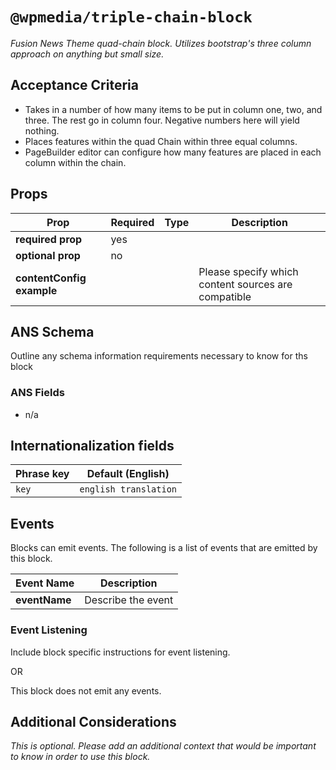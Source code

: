 # `@wpmedia/triple-chain-block`
_Fusion News Theme quad-chain block. Utilizes bootstrap's three column approach on anything but small size._

## Acceptance Criteria
- Takes in a number of how many items to be put in column one, two, and three. The rest go in column four. Negative numbers here will yield nothing.
- Places features within the quad Chain within three equal columns. 
- PageBuilder editor can configure how many features are placed in each column within the chain.

## Props
| **Prop** | **Required** | **Type** | **Description** |
|---|---|---|---|
| **required prop** | yes | | |
| **optional prop** | no | | |
| **contentConfig example** | | | Please specify which content sources are compatible |

## ANS Schema
Outline any schema information requirements necessary to know for ths block

### ANS Fields
- n/a

## Internationalization fields
| Phrase key | Default (English) |
|---|---|
|`key`|`english translation`|

## Events
Blocks can emit events. The following is a list of events that are emitted by this block.

| **Event Name** | **Description** |
|---|---|
| **eventName** | Describe the event |

### Event Listening
Include block specific instructions for event listening.

OR

This block does not emit any events.

## Additional Considerations
_This is optional. Please add an additional context that would be important to know in order to use this block._
